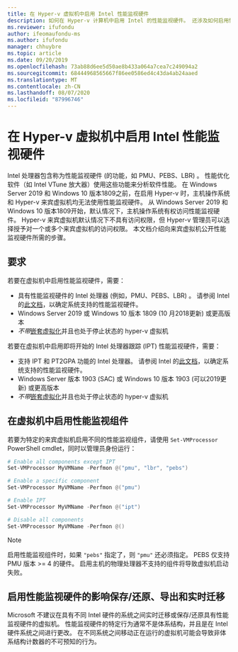 ```yaml
---
title: 在 Hyper-v 虚拟机中启用 Intel 性能监视硬件
description: 如何在 Hyper-v 计算机中启用 Intel 的性能监视硬件。 还涉及如何启用性能监视硬件影响实时迁移。
ms.reviewer: ifufondu
author: ifeomaufondu-ms
ms.author: ifufondu
manager: chhuybre
ms.topic: article
ms.date: 09/20/2019
ms.openlocfilehash: 73ab88d6ee5d50ae8b433a064a7cea7c249094a2
ms.sourcegitcommit: 68444968565667f86ee0586ed4c43da4ab24aaed
ms.translationtype: MT
ms.contentlocale: zh-CN
ms.lasthandoff: 08/07/2020
ms.locfileid: "87996746"
---
```

# <a name="enable-intel-performance-monitoring-hardware-in-a-hyper-v-virtual-machine"></a>在 Hyper-v 虚拟机中启用 Intel 性能监视硬件

Intel 处理器包含称为性能监视硬件 (的功能，如 PMU、PEBS、LBR) 。 性能优化软件（如 Intel VTune 放大器）使用这些功能来分析软件性能。  在 Windows Server 2019 和 Windows 10 版本1809之前，在启用 Hyper-v 时，主机操作系统和 Hyper-v 来宾虚拟机均无法使用性能监视硬件。  从 Windows Server 2019 和 Windows 10 版本1809开始，默认情况下，主机操作系统有权访问性能监视硬件。  Hyper-v 来宾虚拟机默认情况下不具有访问权限，但 Hyper-v 管理员可以选择授予对一个或多个来宾虚拟机的访问权限。  本文档介绍向来宾虚拟机公开性能监视硬件所需的步骤。

## <a name="requirements"></a>要求

若要在虚拟机中启用性能监视硬件，需要：

- 具有性能监视硬件的 Intel 处理器 (例如，PMU、PEBS、LBR) 。  请参阅 Intel 的[此文档]( https://software.intel.com/en-us/vtune-amplifier-cookbook-configuring-a-hyper-v-virtual-machine-for-hardware-based-hotspots-analysis)，以确定系统支持的性能监视硬件。
- Windows Server 2019 或 Windows 10 版本 1809 (10 月2018更新) 或更高版本
- _不带_[嵌套虚拟化](/virtualization/hyper-v-on-windows/user-guide/nested-virtualization)并且也处于停止状态的 hyper-v 虚拟机

若要在虚拟机中启用即将开始的 Intel 处理器跟踪 (IPT) 性能监视硬件，需要：

- 支持 IPT 和 PT2GPA 功能的 Intel 处理器。  请参阅 Intel 的[此文档]( https://software.intel.com/en-us/vtune-amplifier-cookbook-configuring-a-hyper-v-virtual-machine-for-hardware-based-hotspots-analysis)，以确定系统支持的性能监视硬件。
- Windows Server 版本 1903 (SAC) 或 Windows 10 版本 1903 (可以2019更新) 或更高版本
- _不带_[嵌套虚拟化](/virtualization/hyper-v-on-windows/user-guide/nested-virtualization)并且也处于停止状态的 hyper-v 虚拟机

## <a name="enabling-performance-monitoring-components-in-a-virtual-machine"></a>在虚拟机中启用性能监视组件

若要为特定的来宾虚拟机启用不同的性能监视组件，请使用 `Set-VMProcessor` PowerShell cmdlet，同时以管理员身份运行：

``` Powershell
# Enable all components except IPT
Set-VMProcessor MyVMName -Perfmon @("pmu", "lbr", "pebs")
```

``` Powershell
# Enable a specific component
Set-VMProcessor MyVMName -Perfmon @("pmu")
```

``` Powershell
# Enable IPT
Set-VMProcessor MyVMName -Perfmon @("ipt")
```

``` Powershell
# Disable all components
Set-VMProcessor MyVMName -Perfmon @()
```
> [!NOTE]
> 启用性能监视组件时，如果 `"pebs"` 指定了，则 `"pmu"` 还必须指定。
> PEBS 仅支持 PMU 版本 >= 4 的硬件。
> 启用主机的物理处理器不支持的组件将导致虚拟机启动失败。

## <a name="effects-of-enabling-performance-monitoring-hardware-on-saverestore-export-and-live-migration"></a>启用性能监视硬件的影响保存/还原、导出和实时迁移

Microsoft 不建议在具有不同 Intel 硬件的系统之间实时迁移或保存/还原具有性能监视硬件的虚拟机。 性能监视硬件的特定行为通常不是体系结构，并且是在 Intel 硬件系统之间进行更改。  在不同系统之间移动正在运行的虚拟机可能会导致非体系结构计数器的不可预知的行为。